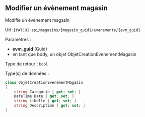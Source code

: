 ## <span id='modifier'>Modifier un évènement magasin</span>

Modifie un évènement magasin

Url :`[PATCH] api/magasins/{magasin_guid}/evenements/{evm_guid}`

Paramètres : 

- **evm_guid** (Guid)
- en tant que body, un objet ObjetCreationEvenementMagasin

Type de retour : `bool`

Type(s) de données :

```csharp
class ObjetCreationEvenementMagasin
{
	string Categorie { get; set; }
	DateTime Date { get; set; }
	string Libelle { get; set; }
	string Description { get; set; }
}

```
